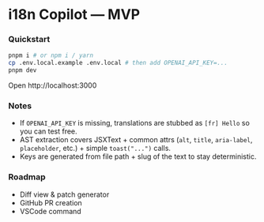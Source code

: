 # i18n Copilot — MVP


### Quickstart
```bash
pnpm i # or npm i / yarn
cp .env.local.example .env.local # then add OPENAI_API_KEY=...
pnpm dev
```
Open http://localhost:3000


### Notes
- If `OPENAI_API_KEY` is missing, translations are stubbed as `[fr] Hello` so you can test free.
- AST extraction covers JSXText + common attrs (`alt`, `title`, `aria-label`, `placeholder`, etc.) + simple `toast("...")` calls.
- Keys are generated from file path + slug of the text to stay deterministic.


### Roadmap
- Diff view & patch generator
- GitHub PR creation
- VSCode command
